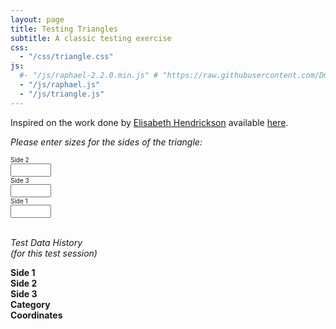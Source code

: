 ```yaml
---
layout: page
title: Testing Triangles
subtitle: A classic testing exercise
css:
  - "/css/triangle.css"
js:
  #- "/js/raphael-2.2.0.min.js" # "https://raw.githubusercontent.com/DmitryBaranovskiy/raphael/master/raphael.min.js"
  - "/js/raphael.js"
  - "/js/triangle.js"
---
```


Inspired on the work done by [Elisabeth Hendrickson](http://testobsessed.com/2007/03/testing-triangles-a-classic-exercise-updated-for-the-web/) available [here](http://practice.agilistry.com/triangle).

<div id="triangle">
	<div id="triangle_form">
		<form action="/triangles" method="post" onsubmit="return false;">
			<p>
				<i>Please enter sizes for the sides of the triangle:</i>
			</p>
			<input id="triangle_category" name="triangle[category]" type="hidden" />
			<input id="triangle_coordinates" name="triangle[coordinates]" type="hidden" />
			<div id="triangle_frame">
				<div id="side2_container" class="side">
					<font size=1>Side 2</font><br />
					<input id="triangle_side2" name="triangle[side2]" onchange="drawTriangle();" size="5" type="text" />
				</div>
				<div id="side3_container" class="side">
					<font size=1>Side 3</font><br />
					<input id="triangle_side3" name="triangle[side3]" onchange="drawTriangle();" size="5" type="text" />
				</div>
				<div id="side1_container" class="side">
					<font size=1>Side 1</font><br />
					<input id="triangle_side1" name="triangle[side1]" onchange="drawTriangle();" size="5" type="text" />
				</div>
				<div id="triangle_type"></div>
				<div id="canvas">&nbsp;</div>
			</div>
		</form>
	</div>
	<div id="triangle_history">
	<p><i>Test Data History<br />(for this test session)</i></p>
	<b>
		<div class="triangle_row">
			<div class="triangle_data_cell narrow">Side 1</div>
			<div class="triangle_data_cell narrow">Side 2</div>
			<div class="triangle_data_cell narrow">Side 3</div>
			<div class="triangle_data_cell wide">Category</div>
			<div class="triangle_data_cell wide">Coordinates</div>
		</div></b>
		<br class="clearfloat" />
		<div id="triangles_list">
		</div>
	</div>
</div>
